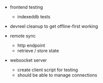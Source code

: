 - frontend testing
  - indexeddb tests
- devreel cleanup to get offline-first working

- remote sync
  - http endpoint
  - retrieve / store state

- websocket server
  - create client script for testing
  - should be able to manage connections